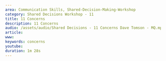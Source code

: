 ```yaml
---
area: Communication Skills, Shared-Decision-Making-Workshop
category: Shared Decisions Workshop - 11
title: 11 Concerns 
description: 11 Concerns 
audio: /assets/audio/Shared Decisions - 11 Concerns Dave Tomson - MQ.mp3
article: 
www: 
keywords: concerns
youtube: 
duration: 1m 28s
--- 
```

